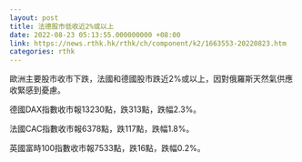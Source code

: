```yaml
---
layout: post
title: 法德股市低收近2%或以上
date: 2022-08-23 05:13:55.000000000 +08:00
link: https://news.rthk.hk/rthk/ch/component/k2/1663553-20220823.htm
categories: rthk
---
```


歐洲主要股市收市下跌，法國和德國股市跌近2%或以上，因對俄羅斯天然氣供應收緊感到憂慮。

德國DAX指數收市報13230點，跌313點，跌幅2.3%。

法國CAC指數收市報6378點，跌117點，跌幅1.8%。

英國富時100指數收市報7533點，跌16點，跌幅0.2%。
